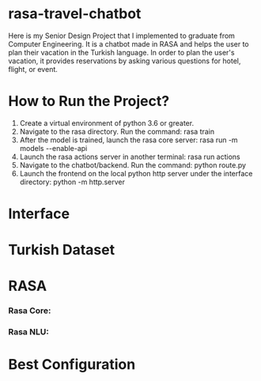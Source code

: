 # rasa-travel-chatbot

Here is my Senior Design Project that I implemented to graduate from Computer Engineering. It is a chatbot made in RASA and helps the user to plan their vacation in the Turkish language. In order to plan the user's vacation, it provides reservations by asking various questions for hotel, flight, or event. 

# How to Run the Project?

1. Create a virtual environment of python 3.6 or greater.
2. Navigate to the rasa directory. Run the command:
       rasa train
3. After the model is trained, launch the rasa core server:
       rasa run -m models --enable-api
4. Launch the rasa actions server in another terminal:
       rasa run actions
5. Navigate to the chatbot/backend. Run the command:
       python route.py
6. Launch the frontend on the local python http server under the interface directory:
       python -m http.server


# Interface



# Turkish Dataset


# RASA

### Rasa Core:

### Rasa NLU:


# Best Configuration



